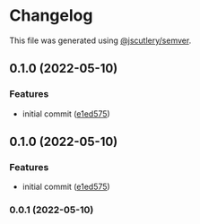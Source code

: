 # Changelog

This file was generated using [@jscutlery/semver](https://github.com/jscutlery/semver).

## 0.1.0 (2022-05-10)


### Features

* initial commit ([e1ed575](https://github.com/Ahryman40k/nx-vitepress/commit/e1ed57569a4ef47cd25998676c3190235aad7c5d))

## 0.1.0 (2022-05-10)


### Features

* initial commit ([e1ed575](https://github.com/Ahryman40k/nx-vitepress/commit/e1ed57569a4ef47cd25998676c3190235aad7c5d))

### 0.0.1 (2022-05-10)

